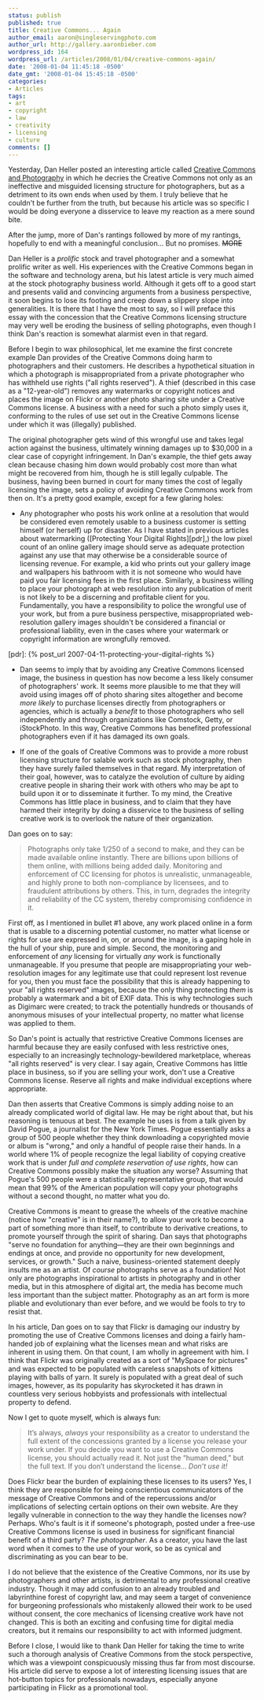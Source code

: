 ```yaml
---
status: publish
published: true
title: Creative Commons... Again
author_email: aaron@singleservingphoto.com
author_url: http://gallery.aaronbieber.com
wordpress_id: 164
wordpress_url: /articles/2008/01/04/creative-commons-again/
date: '2008-01-04 11:45:18 -0500'
date_gmt: '2008-01-04 15:45:18 -0500'
categories:
- Articles
tags:
- art
- copyright
- law
- creativity
- licensing
- culture
comments: []
---
```


Yesterday, Dan Heller posted an interesting article
called [Creative Commons and Photography][ccp] in which he decries the Creative
Commons not only as an ineffective and misguided licensing structure for
photographers, but as a detriment to its own ends when used by them. I truly
believe that he couldn't be further from the truth, but because his article was
so specific I would be doing everyone a disservice to leave my reaction as a
mere sound bite.

[ccp]: http://www.danheller.com/blog/posts/creative-commons-and-photography.html

After the jump, more of Dan's rantings followed by more of my rantings,
hopefully to end with a meaningful conclusion... But no promises. ~~MORE~~

Dan Heller is a _prolific_ stock and travel photographer and a somewhat prolific
writer as well. His experiences with the Creative Commons began in the software
and technology arena, but his latest article is very much aimed at the stock
photography business world.  Although it gets off to a good start and presents
valid and convincing arguments from a business perspective, it soon begins to
lose its footing and creep down a slippery slope into generalities. It is there
that I have the most to say, so I will preface this essay with the concession
that the Creative Commons licensing structure may very well be eroding the
business of selling photographs, even though I think Dan's reaction is somewhat
alarmist even in that regard.

Before I begin to wax philosophical, let me examine the first concrete example
Dan provides of the Creative Commons doing harm to photographers and their
customers. He describes a hypothetical situation in which a photograph is
misappropriated from a private photographer who has withheld use rights ("all
rights reserved"). A thief (described in this case as a "12-year-old") removes
any watermarks or copyright notices and places the image on Flickr or another
photo sharing site under a Creative Commons license. A business with a need for
such a photo simply uses it, conforming to the rules of use set out in the
Creative Commons license under which it was (illegally) published.

The original photographer gets wind of this wrongful use and takes legal action
against the business, ultimately winning damages up to \$30,000 in a clear case
of copyright infringement. In Dan's example, the thief gets away clean because
chasing him down would probably cost more than what might be recovered from him,
though he is still legally culpable.  The business, having been burned in court
for many times the cost of legally licensing the image, sets a policy of
avoiding Creative Commons work from then on. It's a pretty good example, except
for a few glaring holes:

* Any photographer who posts his work online at a resolution that would be
  considered even remotely usable to a business customer is setting himself (or
  herself) up for disaster. As I have stated in previous articles about
  watermarking ([Protecting Your Digital Rights][pdr],) the low pixel count of
  an online gallery image should serve as adequate protection against any use
  that may otherwise be a considerable source of licensing revenue. For example,
  a kid who prints out your gallery image and wallpapers his bathroom with it is
  not someone who would have paid you fair licensing fees in the first
  place. Similarly, a business willing to place your photograph at web
  resolution into any publication of merit is not likely to be a discerning and
  profitable client for you.  Fundamentally, you have a responsibility to police
  the wrongful use of your work, but from a pure business perspective,
  misappropriated web-resolution gallery images shouldn't be considered a
  financial or professional liability, even in the cases where your watermark or
  copyright information are wrongfully removed.

[pdr]: {% post_url 2007-04-11-protecting-your-digital-rights %}

* Dan seems to imply that by avoiding any Creative Commons licensed image, the
  business in question has now become a less likely consumer of photographers'
  work. It seems more plausible to me that they will avoid using images off of
  photo sharing sites altogether and become *more likely* to purchase licenses
  directly from photographers or agencies, which is actually a *benefit* to
  those photographers who sell independently and through organizations like
  Comstock, Getty, or iStockPhoto. In this way, Creative Commons has benefited
  professional photographers even if it has damaged its own goals.

* If one of the goals of Creative Commons was to provide a more robust licensing
  structure for salable work such as stock photography, then they have surely
  failed themselves in that regard. My interpretation of their goal, however,
  was to catalyze the evolution of culture by aiding creative people in sharing
  their work with others who may be apt to build upon it or to disseminate it
  further. To my mind, the Creative Commons has little place in business, and to
  claim that they have harmed their integrity by doing a disservice to the
  business of selling creative work is to overlook the nature of their
  organization.

Dan goes on to say:

> Photographs only take 1/250 of a second to make, and they can be made
> available online instantly. There are billions upon billions of them online,
> with millions being added daily. Monitoring and enforcement of CC licensing
> for photos is unrealistic, unmanageable, and highly prone to both
> non-compliance by licensees, and to fraudulent attributions by others. This,
> in turn, degrades the integrity and reliability of the CC system, thereby
> compromising confidence in it.

First off, as I mentioned in bullet #1 above, any work placed online in a form
that is usable to a discerning potential customer, no matter what license or
rights for use are expressed in, on, or around the image, is a gaping hole in
the hull of your ship, pure and simple. Second, the monitoring and enforcement
of _any_ licensing for virtually _any_ work is functionally unmanageable. If you
presume that people are misappropriating your web-resolution images for any
legitimate use that could represent lost revenue for you, then you must face the
possibility that this is already happening to your "all rights reserved" images,
because the only thing protecting _them_ is probably a watermark and a bit of
EXIF data. This is why technologies such as Digimarc were created; to track the
potentially hundreds or thousands of anonymous misuses of your intellectual
property, no matter what license was applied to them.

So Dan's point is actually that restrictive Creative Commons licenses are
harmful because they are easily confused with less restrictive ones, especially
to an increasingly technology-bewildered marketplace, whereas "all rights
reserved" is very clear. I say again, Creative Commons has little place in
business, so if you are selling your work, don't use a Creative Commons
license. Reserve all rights and make individual exceptions where appropriate.

Dan then asserts that Creative Commons is simply adding noise to an already
complicated world of digital law. He may be right about that, but his reasoning
is tenuous at best. The example he uses is from a talk given by David Pogue, a
journalist for the New York Times. Pogue essentially asks a group of 500 people
whether they think downloading a copyrighted movie or album is "wrong," and only
a handful of people raise their hands. In a world where 1% of people recognize
the legal liability of copying creative work that is under *full and complete
reservation of use rights*, how can Creative Commons possibly make the situation
any worse? Assuming that Pogue's 500 people were a statistically representative
group, that would mean that 99% of the American population will copy your
photographs without a second thought, no matter what you do.

Creative Commons is meant to grease the wheels of the creative machine (notice
how "creative" is in their name?), to allow your work to become a part of
something more than itself, to contribute to derivative creations, to promote
yourself through the spirit of sharing. Dan says that photographs "serve no
foundation for anything—they are their own beginnings and endings at once, and
provide no opportunity for new development, services, or growth." Such a naive,
business-oriented statement deeply insults me as an artist. Of *course*
photographs serve as a foundation! Not only are photographs inspirational to
artists in photography and in other media, but in this atmosphere of digital
art, the media has become much less important than the subject matter.
Photography as an art form is more pliable and evolutionary than ever before,
and we would be fools to try to resist that.

In his article, Dan goes on to say that Flickr is damaging our industry by
promoting the use of Creative Commons licenses and doing a fairly ham-handed job
of explaining what the licenses mean and what risks are inherent in using
them. On that count, I am wholly in agreement with him. I think that Flickr was
originally created as a sort of "MySpace for pictures" and was expected to be
populated with careless snapshots of kittens playing with balls of yarn. It
surely is populated with a great deal of such images, however, as its popularity
has skyrocketed it has drawn in countless very serious hobbyists and
professionals with intellectual property to defend.

Now I get to quote myself, which is always fun:

> It’s always, *always* your responsibility as a creator to understand the full
> extent of the concessions granted by a license you release your work under. If
> you decide you want to use a Creative Commons license, you should actually
> read it. Not just the “human deed,” but the full text. If you don’t understand
> the license… *Don’t use it!*

Does Flickr bear the burden of explaining these licenses to its users?  Yes, I
think they are responsible for being conscientious communicators of the message
of Creative Commons and of the repercussions and/or implications of selecting
certain options on their own website. Are they legally vulnerable in connection
to the way they handle the licenses now? Perhaps. Who's fault is it if someone's
photograph, posted under a free-use Creative Commons license is used in business
for significant financial benefit of a third party? *The photographer*. As a
creator, you have the last word when it comes to the use of your work, so be as
cynical and discriminating as you can bear to be.

I do not believe that the existence of the Creative Commons, nor its use by
photographers and other artists, is detrimental to any professional creative
industry. Though it may add confusion to an already troubled and labyrinthine
forest of copyright law, and may seem a target of convenience for burgeoning
professionals who mistakenly allowed their work to be used without consent, the
core mechanics of licensing creative work have not changed. This is both an
exciting and confusing time for digital media creators, but it remains our
responsibility to act with informed judgment.

Before I close, I would like to thank Dan Heller for taking the time to write
such a thorough analysis of Creative Commons from the stock perspective, which
was a viewpoint conspicuously missing thus far from most discourse. His article
did serve to expose a lot of interesting licensing issues that are hot-button
topics for professionals nowadays, especially anyone participating in Flickr as
a promotional tool.
